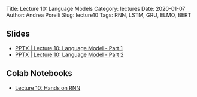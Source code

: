 Title: Lecture 10: Language Models
Category: lectures
Date: 2020-01-07
Author: Andrea Porelli
Slug: lecture10
Tags: RNN, LSTM, GRU, ELMO, BERT

## Slides

- [PPTX | Lecture 10: Language Model - Part 1]({attach}presentation/AC295+cs109b_lecture_language.pptx) 
- [PPTX | Lecture 10:  Language Model - Part 2]({attach}presentation/AC295+cs109b_language2.pptx) 

## Colab Notebooks

- [Lecture 10: Hands on RNN](https://colab.research.google.com/drive/1YQsQgMftR_AufDgmWU4p5E_4-lbcmNp1) 